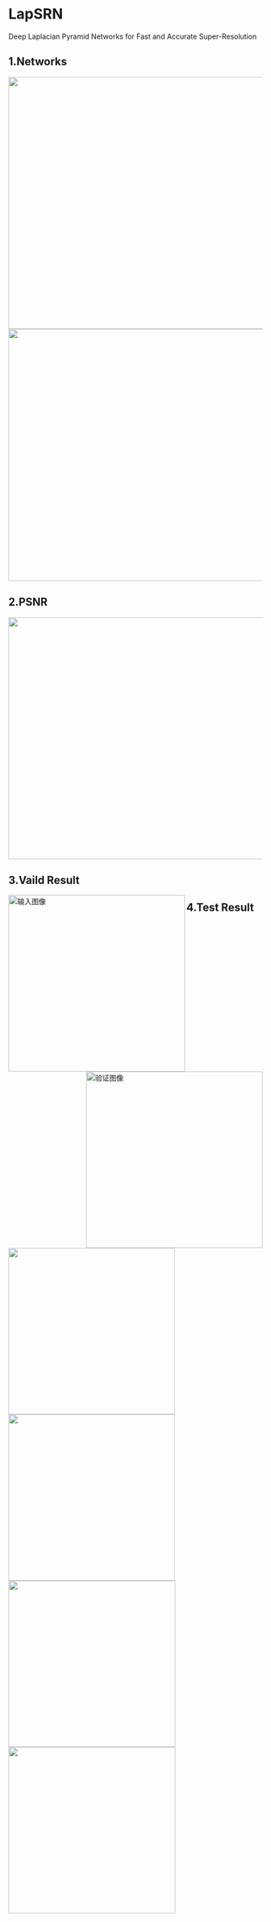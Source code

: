 # LapSRN
Deep Laplacian Pyramid Networks for Fast and Accurate Super-Resolution
## 1.Networks
<div>
  <img src="https://github.com/ch135/LapSRN/blob/master/network/1.png" width="900px", height="500px" align="center"/>
  <img src="https://github.com/ch135/LapSRN/blob/master/network/2.png" width="900px", height="500px" align="center"/>
</div>

## 2.PSNR
<div>
  <img src="https://github.com/ch135/LapSRN/blob/master/sample/train/PSNR.png" width="640px" height="480px"/>
</div>

## 3.Vaild Result
<div>
    <img src="https://github.com/ch135/LapSRN/blob/master/sample/train/train_sample_output.png" width="350px" height="350px" align="left" alt="输入图像"/>
    <img src="https://github.com/ch135/LapSRN/blob/master/sample/train/train_predict_460.png" width="350px" height="350px" align="right" alt="验证图像"/>
</div>

## 4.Test Result
<div>
  <img src="https://github.com/ch135/LapSRN/blob/master/sample/test/test_input0.png" width="330px" height="330px" align="left"/>
  <img src="https://github.com/ch135/LapSRN/blob/master/sample/test/test_output0.png"  width="330px" height="330px" align="left">
  <img src="https://github.com/ch135/LapSRN/blob/master/sample/test/test_input1.png" width="331px" height="330px" align="left"/>
  <img src="https://github.com/ch135/LapSRN/blob/master/sample/test/test_output1.png"  width="331px" height="330px" align="left">
</div>
